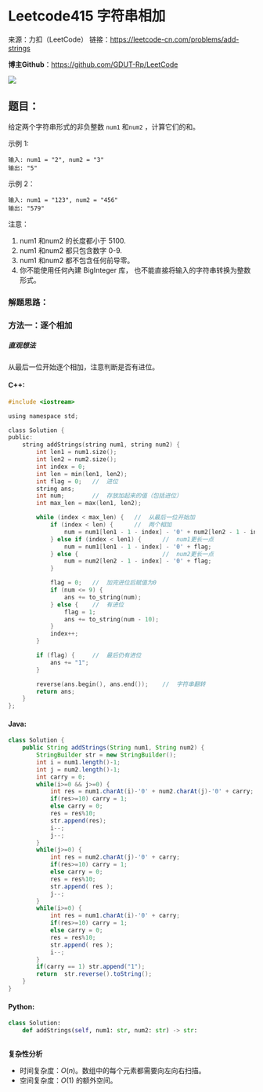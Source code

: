 # Leetcode415 字符串相加

来源：力扣（LeetCode）
链接：https://leetcode-cn.com/problems/add-strings



**博主Github**：<https://github.com/GDUT-Rp/LeetCode>

![](https://img-blog.csdnimg.cn/20190716111029424.png?x-oss-process=image/watermark,type_ZmFuZ3poZW5naGVpdGk,shadow_10,text_aHR0cHM6Ly9ibG9nLmNzZG4ubmV0L3dlaXhpbl80MTczODAzMA==,size_16,color_FFFFFF,t_70)

## 题目：

给定两个字符串形式的非负整数 `num1` 和`num2` ，计算它们的和。

示例 1:

```
输入: num1 = "2", num2 = "3"
输出: "5"
```

示例 2：

```
输入: num1 = "123", num2 = "456"
输出: "579"
```

注意：

1. num1 和num2 的长度都小于 5100.
2. num1 和num2 都只包含数字 0-9.
3. num1 和num2 都不包含任何前导零。
4. 你不能使用任何內建 BigInteger 库， 也不能直接将输入的字符串转换为整数形式。



### 解题思路：



### 方法一：逐个相加

##### 直观想法

从最后一位开始逐个相加，注意判断是否有进位。



#### C++:

```c
#include <iostream>

using namespace std;

class Solution {
public:
    string addStrings(string num1, string num2) {
        int len1 = num1.size();
        int len2 = num2.size();
        int index = 0;
        int len = min(len1, len2);
        int flag = 0;   //  进位
        string ans;
        int num;        //  存放加起来的值（包括进位）
        int max_len = max(len1, len2);

        while (index < max_len) {   //  从最后一位开始加
            if (index < len) {      //  两个相加
                num = num1[len1 - 1 - index] - '0' + num2[len2 - 1 - index] - '0' + flag;
            } else if (index < len1) {      //  num1更长一点
                num = num1[len1 - 1 - index] - '0' + flag;
            } else {                        //  num2更长一点
                num = num2[len2 - 1 - index] - '0' + flag;
            }

            flag = 0;   //  加完进位后赋值为0
            if (num <= 9) {
                ans += to_string(num);
            } else {    //  有进位
                flag = 1;
                ans += to_string(num - 10);
            }
            index++;
        }

        if (flag) {     //  最后仍有进位
            ans += "1";
        }

        reverse(ans.begin(), ans.end());    //  字符串翻转
        return ans;
    }
};
```



#### Java:

```java
class Solution {
    public String addStrings(String num1, String num2) {
        StringBuilder str = new StringBuilder();
        int i = num1.length()-1;
        int j = num2.length()-1;
        int carry = 0;
        while(i>=0 && j>=0) {
            int res = num1.charAt(i)-'0' + num2.charAt(j)-'0' + carry;
            if(res>=10) carry = 1;
            else carry = 0;
            res = res%10;
            str.append(res);
            i--;
            j--;
        }
        while(j>=0) {
            int res = num2.charAt(j)-'0' + carry;
            if(res>=10) carry = 1;
            else carry = 0;
            res = res%10;
            str.append( res );
            j--;
        }
        while(i>=0) {
            int res = num1.charAt(i)-'0' + carry;
            if(res>=10) carry = 1;
            else carry = 0;
            res = res%10;
            str.append( res );
            i--;
        }
        if(carry == 1) str.append("1");
        return  str.reverse().toString();
    }
}
```



#### Python:

```python
class Solution:
    def addStrings(self, num1: str, num2: str) -> str:
        
```

**复杂性分析**

- 时间复杂度：$O(n)$。数组中的每个元素都需要向左向右扫描。
- 空间复杂度：$O(1)$ 的额外空间。 


